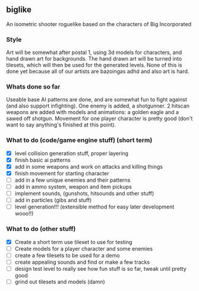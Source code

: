 ## biglike

An isometric shooter roguelike based on the characters of Big Incorporated


### Style
Art will be somewhat after postal 1, using 3d models for characters, and hand drawn art for backgrounds. The hand drawn art will be turned into tilesets, 
which will then be used for the generated levels. None of this is done yet because all of our artists are bazoingas adhd and also art is hard.

### Whats done so far
Useable base AI patterns are done, and are somewhat fun to fight against (and also support infighting). One enemy is added, a shotgunner. 2 hitscan weapons are added with models and animations: a golden eagle and a sawed off shotgun. Movement for one player character is pretty good (don't want to say anything's finished at this point). 

### What to do (code/game engine stuff) (short term)
- [X] level collision generation stuff, proper layering
- [X] finish basic ai patterns
- [X] add in some weapons and work on attacks and killing things
- [X] finish movement for starting character 
- [ ] add in a few unique enemies and their patterns
- [ ] add in ammo system, weapon and item pickups
- [ ] implement sounds, (gunshots, hitsounds and other stuff)
- [ ] add in particles (gibs and stuff)
- [ ] level generation!!! (extensible method for easy later development wooo!!)

### What to do (other stuff)
- [X] Create a short term use tileset to use for testing
- [ ] Create models for a player character and some enemies
- [ ] create a few tilesets to be used for a demo
- [ ] create appealing sounds and find or make a few tracks 
- [ ] design test level to really see how fun stuff is so far, tweak until pretty good
- [ ] grind out tilesets and models (damn)
